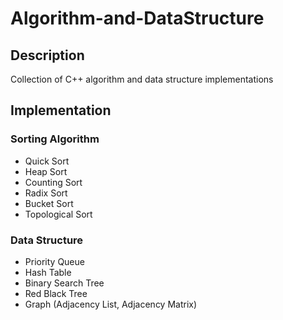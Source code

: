# Algorithm-and-DataStructure

## Description
Collection of C++ algorithm and data structure implementations

## Implementation

### Sorting Algorithm
* Quick Sort
* Heap Sort
* Counting Sort
* Radix Sort
* Bucket Sort
* Topological Sort
### Data Structure
* Priority Queue
* Hash Table
* Binary Search Tree
* Red Black Tree
* Graph (Adjacency List, Adjacency Matrix)